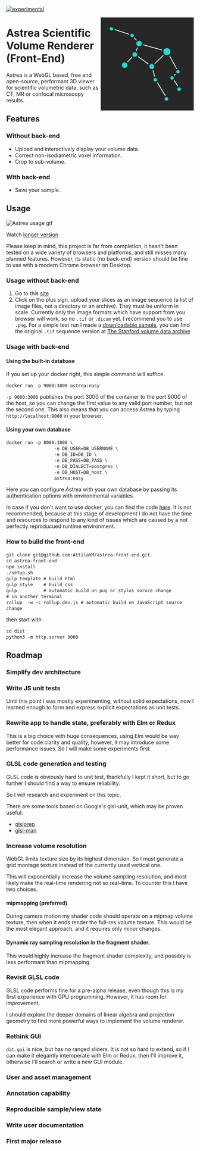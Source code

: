 [![experimental](http://badges.github.io/stability-badges/dist/experimental.svg)](http://github.com/badges/stability-badges)

<img style="margin-bottom:55px" align="right" src="./doc/img/logo.png" alt="Astrea logo which is a stylized image of the constellation Virgo">

# Astrea Scientific Volume Renderer (Front-End)

Astrea is a WebGL based, free and open-source, performant 3D viewer for scientific volumetric data, such as CT, MR or confocal microscopy results.

## Features

### Without back-end

- Upload and interactively display your volume data.
- Correct non-isodiametric voxel information.
- Crop to sub-volume.

### With back-end

- Save your sample.

## Usage

![Astrea usage gif](./doc/img/useage_short.gif "Astrea Usage")

Watch [longer version](https://youtu.be/NAFFz4ExEes)

Please keep in mind, this project is far from completion, it hasn't been tested on a wide variety of browsers and platforms, and still misses many planned features. However, its static (no back-end) version  should be fine to use with a modern Chrome browser on Desktop.

### Usage without back-end

1. Go to this [site](https://attilavm.github.io/astrea-front-end/)
2. Click on the plus sign, upload your slices as an image sequence (a list of image files, not a directory or an archive). They must be uniform in scale. Currently only the image formats which have support from you browser will work, so no `.tif` or `.dicom` yet. I recommend you to use `.png`. For a simple test run I made a [downloadable sample](https://www.dropbox.com/s/ojd8c99v5qli0g2/mr.zip?dl=0), you can find the original `.tif` sequence version at [The Stanford volume data archive](https://graphics.stanford.edu/data/voldata/voldata.html)

### Usage with back-end

#### Using the built-in database

If you set up your docker right, this simple command will suffice.

```
docker run -p 9000:3000 astrea:easy
```

`-p 9000:3000` publishes the port 3000 of the container to the port 9000 of the host, so you can change the first value to any valid port number, but not the second one. This also means that you can access Astrea by typing `http://localhost:9000` in your browser.

#### Using your own database

```
docker run -p 8080:3000 \
                  -e DB_USER=DB_USERNAME \
                  -e DB_ID=DB_ID \
                  -e DB_PASS=DB_PASS \
                  -e DB_DIALECT=postgres \
                  -e DB_HOST=DB_host \
                  astrea:easy
```

Here you can configure Astrea with your own database by passing its authentication options with environmental variables.

In case if you don't want to use docker, you can find the code [here](https://github.com/AttilaVM/astrea-back-end). It is not recommended, because at this stage of development I do not have the time and resources to respond to any kind of issues which are caused by a not perfectly reproducued runtime environment.

### How to build the front-end

```
git clone git@github.com:AttilaVM/astrea-front-end.git
cd astrea-front-end
npm install
./setup.sh
gulp template # build html
gulp style    # build css
gulp          # automatic build on pug or stylus soruce change
# in another terminal
rollup  -w -c rollup.dev.js # automatic build on JavaScript source change
```

then start with

```
cd dist
python3 -m http.server 8000
```

## Roadmap

### Simplify dev architecture

### Write JS unit tests

Until this point I was mostly experimenting, without solid expectations, now I learned enough to form and express explicit expectations as unit tests.

### Rewrite app to handle state, preferably with Elm or Redux

This is a big choice with huge consequences, using Elm would be way better for code clarity and quality, however, it may introduce some performance issues. So I will make some experiments first.

### GLSL code generation and testing

GLSL code is obviously hard to unit test, thankfully I kept it short, but to go further I should find a way to ensure reliability.

So I will research and experiment on this topic.

There are some tools based on Google's glsl-unit, which may be proven useful:

- [glslprep](https://github.com/tschw/glslprep.js)
- [glsl-man](https://github.com/lammas/glsl-man)

### Increase volume resolution

WebGL limits texture size by its highest dimension. So I must generate a grid montage texture instead of the currently used vertical one.

This will exponentially increase the volume sampling resolution, and most likely make the real-time rendering not so real-time. To counter this I have two choices.

#### mipmapping (preferred)

During camera motion my shader code should operate on a mipmap volume texture, then when it ends render the full-res volume texture. This would be the most elegant approach, and it requires only minor changes.

#### Dynamic ray sampling resolution in the fragment shader.

This would highly increase the fragment shader complexity, and possibly is less performant than mipmapping.

### Revisit GLSL code

GLSL code performs fine for a pre-alpha release, even though this is my first experience with GPU programming. However, it has room for improvement.

I should explore the deeper domains of linear algebra and projection geometry to find more powerful ways to implement the volume renderer.

### Rethink GUI

`dat.gui` is nice, but has no ranged sliders. It is not so hard to extend, so if I can make it elegantly interoperate with Elm or Redux, then I'll improve it, otherwise I'll search or write a new GUI module.

### User and asset management

### Annotation capability

### Reproducible sample/view state

### Write user documentation

### First major release
